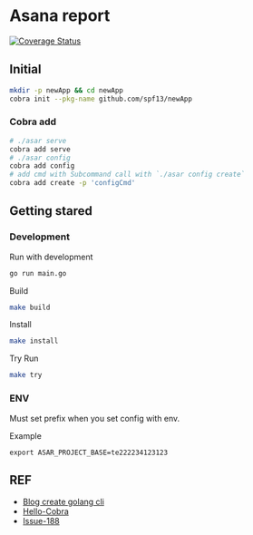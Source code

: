 # Asana report

[![Coverage Status](https://coveralls.io/repos/github/panachainy/asar/badge.svg?branch=feature/prepair-config)](https://coveralls.io/github/panachainy/asar?branch=feature/prepair-config)

## Initial

```sh
mkdir -p newApp && cd newApp
cobra init --pkg-name github.com/spf13/newApp
```

### Cobra add

```sh
# ./asar serve
cobra add serve
# ./asar config
cobra add config
# add cmd with Subcommand call with `./asar config create`
cobra add create -p 'configCmd'
```

## Getting stared

### Development

Run with development

```sh
go run main.go
```

Build

```sh
make build
```

Install

```sh
make install
```

Try Run

```sh
make try
```

### ENV

Must set prefix when you set config with env.

Example

```env
export ASAR_PROJECT_BASE=te222234123123
```

## REF

* [Blog create golang cli](https://sbstjn.com/blog/create-golang-cli-application-with-cobra-and-goxc/)
* [Hello-Cobra](https://github.com/KEINOS/Hello-Cobra)
* [Issue-188](https://github.com/spf13/viper/issues/188#issuecomment-399884438)
